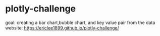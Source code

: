 # plotly-challenge  
goal: creating a bar chart,bubble chart, and key value pair from the data  
website: https://ericlee1899.github.io/plotly-challenge/  
